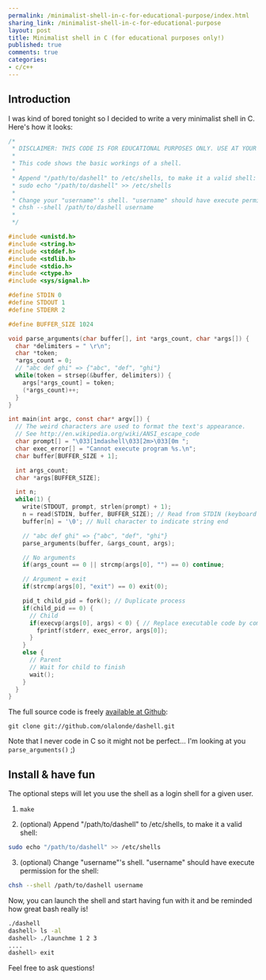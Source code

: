 ```yaml
---
permalink: /minimalist-shell-in-c-for-educational-purpose/index.html
sharing_link: /minimalist-shell-in-c-for-educational-purpose
layout: post
title: Minimalist shell in C (for educational purposes only!)
published: true
comments: true
categories:
- c/c++
---
```


## Introduction ##

I was kind of bored tonight so I decided to write a very minimalist
shell in C. Here's how it looks:

```c
/*
 * DISCLAIMER: THIS CODE IS FOR EDUCATIONAL PURPOSES ONLY. USE AT YOUR OWN RISKS.
 *
 * This code shows the basic workings of a shell.
 *
 * Append "/path/to/dashell" to /etc/shells, to make it a valid shell:
 * sudo echo "/path/to/dashell" >> /etc/shells
 *
 * Change your "username"'s shell. "username" should have execute permission for the shell:
 * chsh --shell /path/to/dashell username
 *
 */

#include <unistd.h>
#include <string.h>
#include <stddef.h>
#include <stdlib.h>
#include <stdio.h>
#include <ctype.h>
#include <sys/signal.h>

#define STDIN 0
#define STDOUT 1
#define STDERR 2

#define BUFFER_SIZE 1024

void parse_arguments(char buffer[], int *args_count, char *args[]) {
  char *delimiters = " \r\n";
  char *token;
  *args_count = 0;
  // "abc def ghi" => {"abc", "def", "ghi"}
  while(token = strsep(&buffer, delimiters)) {
    args[*args_count] = token;
    (*args_count)++;
  }
}

int main(int argc, const char* argv[]) {
  // The weird characters are used to format the text's appearance.
  // See http://en.wikipedia.org/wiki/ANSI_escape_code
  char prompt[] = "\033[1mdashell\033[2m>\033[0m ";
  char exec_error[] = "Cannot execute program %s.\n";
  char buffer[BUFFER_SIZE + 1];

  int args_count;
  char *args[BUFFER_SIZE];

  int n;
  while(1) {
    write(STDOUT, prompt, strlen(prompt) + 1);
    n = read(STDIN, buffer, BUFFER_SIZE); // Read from STDIN (keyboard input)
    buffer[n] = '\0'; // Null character to indicate string end

    // "abc def ghi" => {"abc", "def", "ghi"}
    parse_arguments(buffer, &args_count, args);

    // No arguments
    if(args_count == 0 || strcmp(args[0], "") == 0) continue;

    // Argument = exit
    if(strcmp(args[0], "exit") == 0) exit(0);

    pid_t child_pid = fork(); // Duplicate process
    if(child_pid == 0) {
      // Child
      if(execvp(args[0], args) < 0) { // Replace executable code by command passed
        fprintf(stderr, exec_error, args[0]);
      }
    }
    else {
      // Parent
      // Wait for child to finish
      wait();
    }
  }
}
```

The full source code is freely [available at Github](https://github.com/olalonde/dashell):

    git clone git://github.com/olalonde/dashell.git

Note that I never code in C so it might not be perfect... I'm looking at you `parse_arguments()` ;)

## Install & have fun ##

The optional steps will let you use the shell as a login shell for a given user.

1. `make`

2. (optional) Append "/path/to/dashell" to /etc/shells, to make it a
valid shell:

```bash
sudo echo "/path/to/dashell" >> /etc/shells
```

3. (optional) Change "username"'s shell. "username" should have
execute permission for the shell:

```bash
chsh --shell /path/to/dashell username
```

Now, you can launch the shell and start having fun with it and be
reminded how great bash really is!

```bash
./dashell
dashell> ls -al
dashell> ./launchme 1 2 3
....
dashell> exit
```

Feel free to ask questions!
